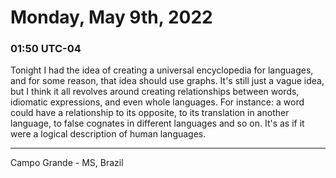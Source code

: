 # Monday, May 9th, 2022

### 01:50 UTC-04

Tonight I had the idea of creating a universal encyclopedia for languages, and for
some reason, that idea should use graphs. It's still just a vague idea, but I think
it all revolves around creating relationships between words, idiomatic expressions,
and even whole languages. For instance: a word could have a relationship to its
opposite, to its translation in another language, to false cognates in different
languages and so on. It's as if it were a logical description of human languages.

---

Campo Grande - MS, Brazil
